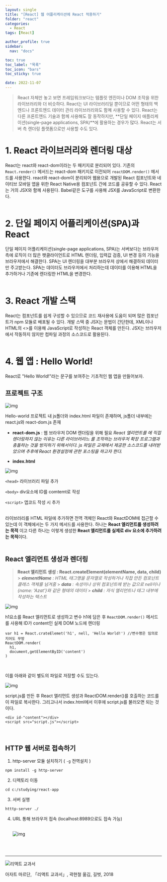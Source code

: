 ```yaml
---
layout: single
title: "[React] 웹 어플리케이션에 React 적용하기"
folder: "react"
categories:
  - React
tags: [React]

author_profile: true
sidebar:
  nav: "docs"

toc: true
toc_label: "목록"
toc_icon: "bars"
toc_sticky: true

date: 2022-11-07
---
```


> React 자체만 놓고 보면 프레임워크보다는 템플릿 엔진이나 DOM 조작을 위한 라이브러리와 더 비슷하다. React는 UI 라이브러리일 뿐이므로 어떤 형태의 백엔드나 프론트엔드 데이터 관리 라이브러리와도 함꼐 사용할 수 있다. React는 다른 프론트엔드 기술과 함께 사용해도 잘 동작하지만, **단일 페이지 애플리케이션(single-page applications, SPA)**에 활용하는 경우가 많다. React는 서버 측 렌더링 플랫폼으로만 사용할 수도 있다.

# 1. React 라이브러리와 렌더링 대상

React는 react와 react-dom이라는 두 패키지로 분리되어 있다. 기존의 `React.render()` 메서드는 react-dom 패키지로 이전되어 `reactDOM.render()` 메서드를 사용한다.
react와 react-dom이 분리되어 웹용으로 개발된 React 컴포넌트와 네이티브 모바일 앱을 위한 React Native용 컴포넌트 간에 코드를 공유할 수 있다.
React는 거의 JSX와 함께 사용된다. Babel같은 도구를 사용해 JSX를 JavaScript로 변환한다.<br /><br />

# 2. 단일 페이지 어플리케이션(SPA)과 React

단일 페이지 어플리케이션(single-page applications, SPA)는 서버보다는 브라우저 측에 로직이 더 많은 팻클라이언트로 HTML 렌더링, 입력값 검증, UI 변경 등의 기능을 브라우저에서 해결한다.
SPA는 UI 렌더링을 대부분 브라우저 상에서 해결하되 데이터만 주고받는다. SPA는 데이터도 브라우저에서 처리하는데 데이터를 이용해 HTML을 추가하거나 기존에 렌더링한 HTML을 변경한다.<br /><br />

# 3. React 개발 스택

React는 컴포넌트를 쉽게 구성할 수 있으므로 코드 재사용에 도움이 되며 많은 컴포넌트가 npm 모듈로 배포될 수 있다.
개발 스택 중 JSX는 문법이 간단한데, XML이나 HTML의 <>를 이용해 JavaScript로 작성하는 React 객체를 만든다. JSX는 브라우저에서 작동하지 않지만 컴파일 과정의 소스코드로 활용된다.<br /><br />

# 4. 웹 앱 : Hello World!

React로 "Hello World!"라는 문구를 보여주는 기초적인 웹 앱을 만들어보자.

## 프로젝트 구조

![img](https://img1.daumcdn.net/thumb/R1280x0/?scode=mtistory2&fname=https%3A%2F%2Fk.kakaocdn.net%2Fdn%2Fn8enc%2FbtrQz6wCKFq%2FQOyzzKaqr8BdWkk0DNcPo0%2Fimg.png)

Hello-world 프로젝트 내 js폴더와 index.html 파일이 존재하며, js폴더 내부에는 react.js와 react-dom.js 존재

- **react-dom.js** : 웹 브라우저 DOM 렌더링을 위해 필요
  _React 엘리먼트를 <body>에 직접 렌더링하지 않는 이유는 다른 라이브러리느 <body>를 조작하는 브라우저 확장 프로그램과 충돌하는 것을 방지하기 위해서이다._
  _js 파일은 교재에서 제공한 소스코드를 내려받았으며 추후에 React 환경설정에 관한 포스팅을 하고자 한다._

- **index.html**

![img](https://img1.daumcdn.net/thumb/R1280x0/?scode=mtistory2&fname=https%3A%2F%2Fk.kakaocdn.net%2Fdn%2FbaW85z%2FbtrQErMOjig%2FF4Zj3iIqaO7DviY7ToDkh0%2Fimg.png)

`<head>` 라이브러리 파일 추가<br />

`<body>` div요소에 ID를 comtemt로 작성<br />

`<script>` 앱코드 작성 시 추가<br />
<br />

라이브러리를 HTML 파일에 추가하면 전역 객체인 React와 ReactDOM에 접근할 수 있는데 이 객체에서는 두 가지 메서드를 사용한다. 하나는 **React 엘리먼트를 생성하려는 목적** 이고 다른 하나는 이렇게 생성한 **React 엘리먼트를 실제로 div 요소에 추가하려는 목적**이다. <br /><br />

## React 엘리먼트 생성과 렌더링

> **React 엘리먼트 생성 : React.createElement(elementName, data, child)** > _**elementName** : HTML 태그명을 문자열로 작성하거나 직접 만든 컴포넌트 클래스 객체를 넘겨줌_ > _**data** : 속성이나 상위 컴포넌트에 받는 값으로 nell이나 {name: 'Azat'}와 같은 형태의 데이터_ > _**child** : 자식 엘리먼트나 태그 내부에 작성하는 텍스트_

![img](https://img1.daumcdn.net/thumb/R1280x0/?scode=mtistory2&fname=https%3A%2F%2Fk.kakaocdn.net%2Fdn%2Fbi5UAz%2FbtrQCiwF381%2Fuh1XN5CkiXIjLAZcu5F13k%2Fimg.png)

h1요소를 React 엘리먼트로 생성하고 변수 h1에 담은 후 `ReactDOM.render()` 메서드를 사용해 ID가 content인 실제 DOM 노드에 렌더링

```
var h1 = React.crateElemet('h1', nell, 'Hello World!') //변수명은 임의로 지어도 무방
ReactDOM.render(
  h1,
  document,getElementByID('content')
)
```

<br />

이를 아래와 같이 별도의 파일로 저장할 수도 있는다.

![img](https://img1.daumcdn.net/thumb/R1280x0/?scode=mtistory2&fname=https%3A%2F%2Fk.kakaocdn.net%2Fdn%2FcF0g8b%2FbtrQAxOqkKn%2FHH16zs43wrvx8jFtkuYpkk%2Fimg.png)

script.js를 만든 후 React 엘리먼트 생성과 ReactDOM.render()를 호출하는 코드를 이 파일로 복사한다. 그리고나서 index.html에서 <diov id="content"> 이후에 script.js를 불러오면 되는 것이다.

```
<div id-"content"></div>
<script src="script.js"></script>
```

<br />

## HTTP 웹 서버로 접속하기

1.  http-server 모듈 설치하기 ( `-g` 전역설치 )

```
npm install -g http-server
```

2.  디렉토리 이동

```
cd c:/studying/react-app
```

3.  서버 실행

```
htttp-server ./
```

4.  URL 통해 브라우저 접속 (localhost:8989으로도 접속 가능)<br /><br />

    ![img](https://img1.daumcdn.net/thumb/R1280x0/?scode=mtistory2&fname=https%3A%2F%2Fk.kakaocdn.net%2Fdn%2FpBtZK%2FbtrQz64tLZE%2FUka3W2864bnKQ734LuBD3K%2Fimg.png)

<br /><br />

---

![리액트 교과서](https://shopping-phinf.pstatic.net/main_3243613/32436139938.20220527055911.jpg?type=w300)

아자트 마르단, 「리액트 교과서」, 곽현철 옮김, 길벗, 2018
